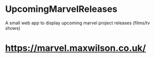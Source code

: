# UpcomingMarvelReleases
A small web app to display upcoming marvel project releases (films/tv shows)

# https://marvel.maxwilson.co.uk/

